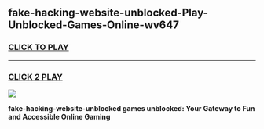 
## fake-hacking-website-unblocked-Play-Unblocked-Games-Online-wv647
<h3>
<a href="https://premium76.site?title=fake-hacking-website-unblocked&ref=25A">CLICK TO PLAY</a></h3>
<hr>

<h3>
<a href="https://premium76.site?title=fake-hacking-website-unblocked&ref=25A">CLICK 2 PLAY</a>
  
</h3>

<a href="https://premium76.site?title=fake-hacking-website-unblocked&ref=25A"><img src="https://clearcache.store/games.png"></a>


**fake-hacking-website-unblocked games unblocked: Your Gateway to Fun and Accessible Online Gaming**

